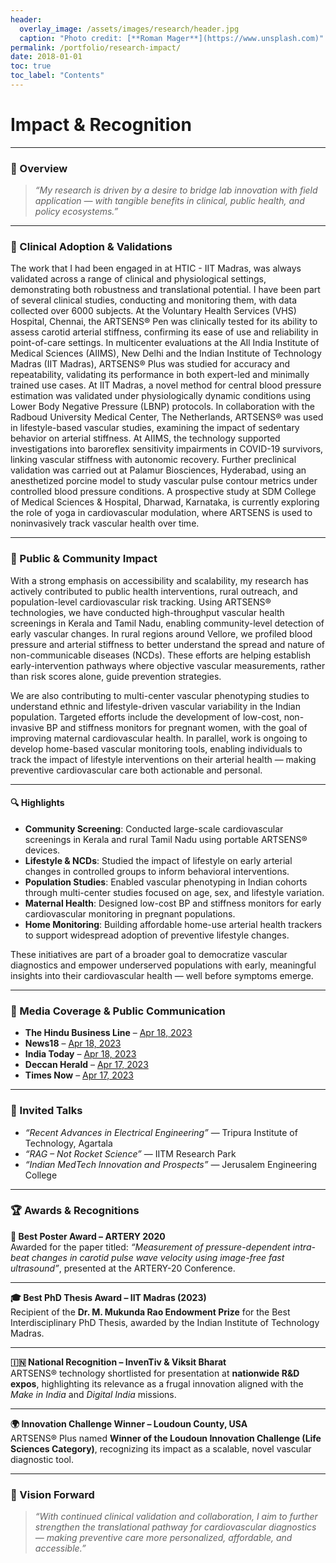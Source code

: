 ```yaml
---
header:
  overlay_image: /assets/images/research/header.jpg
  caption: "Photo credit: [**Roman Mager**](https://www.unsplash.com)"
permalink: /portfolio/research-impact/
date: 2018-01-01
toc: true
toc_label: "Contents"
---
```


# Impact & Recognition

---

### 🧭 Overview

> _“My research is driven by a desire to bridge lab innovation with field application — with tangible benefits in clinical, public health, and policy ecosystems.”_

---

### 🏥 Clinical Adoption & Validations

The work that I had been engaged in at HTIC - IIT Madras, was always validated across a range of clinical and physiological settings, demonstrating both robustness and translational potential. I have been part of several clinical studies, conducting and monitoring them, with data collected over 6000 subjects. At the Voluntary Health Services (VHS) Hospital, Chennai, the ARTSENS® Pen was clinically tested for its ability to assess carotid arterial stiffness, confirming its ease of use and reliability in point-of-care settings. In multicenter evaluations at the All India Institute of Medical Sciences (AIIMS), New Delhi and the Indian Institute of Technology Madras (IIT Madras), ARTSENS® Plus was studied for accuracy and repeatability, validating its performance in both expert-led and minimally trained use cases. At IIT Madras, a novel method for central blood pressure estimation was validated under physiologically dynamic conditions using Lower Body Negative Pressure (LBNP) protocols. In collaboration with the Radboud University Medical Center, The Netherlands, ARTSENS® was used in lifestyle-based vascular studies, examining the impact of sedentary behavior on arterial stiffness. At AIIMS, the technology supported investigations into baroreflex sensitivity impairments in COVID-19 survivors, linking vascular stiffness with autonomic recovery. Further preclinical validation was carried out at Palamur Biosciences, Hyderabad, using an anesthetized porcine model to study vascular pulse contour metrics under controlled blood pressure conditions. A prospective study at SDM College of Medical Sciences & Hospital, Dharwad, Karnataka, is currently exploring the role of yoga in cardiovascular modulation, where ARTSENS is used to noninvasively track vascular health over time.

---

### 👥 Public & Community Impact

With a strong emphasis on accessibility and scalability, my research has actively contributed to public health interventions, rural outreach, and population-level cardiovascular risk tracking. Using ARTSENS® technologies, we have conducted high-throughput vascular health screenings in Kerala and Tamil Nadu, enabling community-level detection of early vascular changes. In rural regions around Vellore, we profiled blood pressure and arterial stiffness to better understand the spread and nature of non-communicable diseases (NCDs). These efforts are helping establish early-intervention pathways where objective vascular measurements, rather than risk scores alone, guide prevention strategies.

We are also contributing to multi-center vascular phenotyping studies to understand ethnic and lifestyle-driven vascular variability in the Indian population. Targeted efforts include the development of low-cost, non-invasive BP and stiffness monitors for pregnant women, with the goal of improving maternal cardiovascular health. In parallel, work is ongoing to develop home-based vascular monitoring tools, enabling individuals to track the impact of lifestyle interventions on their arterial health — making preventive cardiovascular care both actionable and personal.

---

#### 🔍 Highlights

- **Community Screening**: Conducted large-scale cardiovascular screenings in Kerala and rural Tamil Nadu using portable ARTSENS® devices.  
- **Lifestyle & NCDs**: Studied the impact of lifestyle on early arterial changes in controlled groups to inform behavioral interventions.  
- **Population Studies**: Enabled vascular phenotyping in Indian cohorts through multi-center studies focused on age, sex, and lifestyle variation.  
- **Maternal Health**: Designed low-cost BP and stiffness monitors for early cardiovascular monitoring in pregnant populations.  
- **Home Monitoring**: Building affordable home-use arterial health trackers to support widespread adoption of preventive lifestyle changes.

These initiatives are part of a broader goal to democratize vascular diagnostics and empower underserved populations with early, meaningful insights into their cardiovascular health — well before symptoms emerge.

---

### 📰 Media Coverage & Public Communication

- **The Hindu Business Line** – [Apr 18, 2023](https://www.thehindubusinessline.com/news/science/iit-madras-researchers-develop-an-easy-to-use-screening-device-for-reliable-assessment-of-blood-vessel-health/article66747419.ece)
- **News18** – [Apr 18, 2023](https://www.news18.com/education-career/iit-madras-develops-screening-device-for-reliable-assessment-of-blood-vessel-health-7568143.html)
- **India Today** – [Apr 18, 2023](https://www.indiatoday.in/education-today/news/story/iit-madras-scientists-develop-easy-to-use-screening-device-for-reliable-assessment-of-blood-vessel-health-2361388-2023-04-18)
- **Deccan Herald** – [Apr 17, 2023](https://www.deccanherald.com/science/iit-m-develops-easy-to-use-screening-device-for-assessment-of-blood-vessel-health-1210526.html)
- **Times Now** – [Apr 17, 2023](https://www.timesnownews.com/health/iit-madras-scientists-develop-artsens-an-easy-to-use-screening-device-to-check-blood-vessel-health-article-99558319)

---

### 🎤 Invited Talks

- _“Recent Advances in Electrical Engineering”_ — Tripura Institute of Technology, Agartala  
- _“RAG – Not Rocket Science”_ — IITM Research Park  
- _“Indian MedTech Innovation and Prospects”_ — Jerusalem Engineering College  

---

### 🏆 Awards & Recognitions

**🏅 Best Poster Award – ARTERY 2020**  
Awarded for the paper titled: *“Measurement of pressure-dependent intra-beat changes in carotid pulse wave velocity using image-free fast ultrasound”*, presented at the ARTERY-20 Conference.

---

**🎓 Best PhD Thesis Award – IIT Madras (2023)**  
Recipient of the **Dr. M. Mukunda Rao Endowment Prize** for the Best Interdisciplinary PhD Thesis, awarded by the Indian Institute of Technology Madras.

---

**🇮🇳 National Recognition – InvenTiv & Viksit Bharat**  
ARTSENS® technology shortlisted for presentation at **nationwide R&D expos**, highlighting its relevance as a frugal innovation aligned with the *Make in India* and *Digital India* missions.

---

**🌍 Innovation Challenge Winner – Loudoun County, USA**  
ARTSENS® Plus named **Winner of the Loudoun Innovation Challenge (Life Sciences Category)**, recognizing its impact as a scalable, novel vascular diagnostic tool.

---

### 🚀 Vision Forward

> _“With continued clinical validation and collaboration, I aim to further strengthen the translational pathway for cardiovascular diagnostics — making preventive care more personalized, affordable, and accessible.”_

